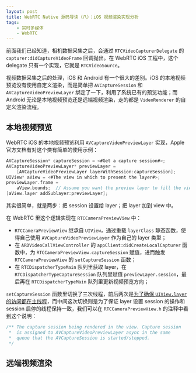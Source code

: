 ```yaml
---
layout: post
title: WebRTC Native 源码导读（八）：iOS 视频渲染实现分析
tags:
    - 实时多媒体
    - WebRTC
---
```


前面我们已经知道，相机数据采集之后，会通过 `RTCVideoCapturerDelegate` 的 `capturer:didCaptureVideoFrame` 回调抛出。在 WebRTC iOS 工程中，这个 delegate 只有一个实现，它就是 `RTCVideoSource`。

视频数据采集之后的处理，iOS 和 Android 有一个很大的差别。iOS 的本地视频预览没有使用自定义渲染，而是简单把 `AVCaptureSession` 和 `AVCaptureVideoPreviewLayer` 绑定了一下，利用了系统已有的预览功能；而 Android 无论是本地视频预览还是远端视频渲染，走的都是 `VideoRenderer` 的自定义渲染流程。

## 本地视频预览

WebRTC iOS 的本地视频预览利用 `AVCaptureVideoPreviewLayer` 实现，Apple 官方文档有对这个类有简单的使用示例：

~~~ objective-c
AVCaptureSession* captureSession = <#Get a capture session#>;
AVCaptureVideoPreviewLayer* previewLayer =
    [AVCaptureVideoPreviewLayer layerWithSession:captureSession];
UIView* aView = <#The view in which to present the layer#>;
previewLayer.frame =
    aView.bounds;  // Assume you want the preview layer to fill the view.
[aView.layer addSublayer:previewLayer];
~~~

其实很简单，就是两步：把 session 设置给 layer；把 layer 加到 view 中。

在 WebRTC 里这个逻辑实现在 `RTCCameraPreviewView` 中：

+ `RTCCameraPreviewView` 继承自 `UIView`，通过重载 `layerClass` 静态函数，使得自己使用 `AVCaptureVideoPreviewLayer` 作为自己的 layer 类型；
+ 在 `ARDVideoCallViewController` 的 `appClient:didCreateLocalCapturer` 函数中，为 `RTCCameraPreviewView.captureSession` 赋值，进而触发 `RTCCameraPreviewView` 的 `setCaptureSession` 函数；
+ 在 `RTCDispatcherTypeMain` 队列里获取 layer，在 `RTCDispatcherTypeCaptureSession` 队列里赋值 `previewLayer.session`，最后再在 `RTCDispatcherTypeMain` 队列里更新视频预览方向；

`setCaptureSession` 函数里切换了三次线程，前后两次是[为了确保 `UIView.layer` 的访问都在主线程](https://webrtc.googlesource.com/src/+/c288dab6e26f85b80b191b06beeffc1fcf3af5d8)，而中间这次切换则是为了保证 layer 设置 session 的操作和 session 启停的线程保持一致，我们可以在 `RTCCameraPreviewView.h` 的注释中看到这个说明：

~~~ objective-c
/** The capture session being rendered in the view. Capture session
 *  is assigned to AVCaptureVideoPreviewLayer async in the same
 *  queue that the AVCaptureSession is started/stopped.
 */
~~~

## 远端视频渲染
